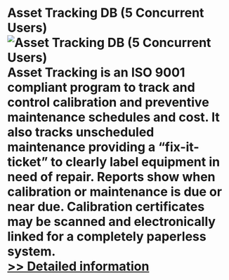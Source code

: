 # Asset Tracking DB (5 Concurrent Users)<br />![Asset Tracking DB (5 Concurrent Users)](https://mycommerce.akamaized.net/api/pimages/P300003628/BIG/300003628.GIF)<br />Asset Tracking is an ISO 9001 compliant program to track and control calibration and preventive maintenance schedules and cost. It also tracks unscheduled maintenance providing a “fix-it-ticket” to clearly label equipment in need of repair. Reports show when calibration or maintenance is due or near due. Calibration certificates may be scanned and electronically linked for a completely paperless system.<br />[>> Detailed information](https://secure.shareit.com/shareit/product.html?productid=300003628&affiliateid=200057808)